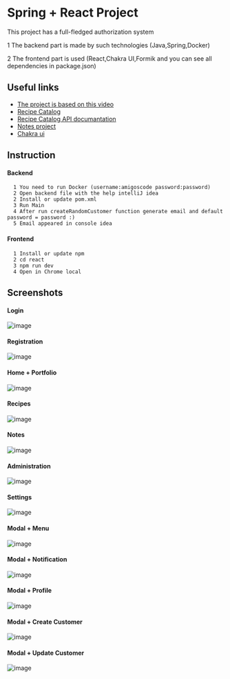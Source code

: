 
# Spring + React Project

This project has a full-fledged authorization system 

1 The backend part is made by such technologies (Java,Spring,Docker)

2 The frontend part is used (React,Chakra UI,Formik and you can see all dependencies in package.json)


## Useful links

 - [The project is based on this video](https://www.youtube.com/@amigoscode)
 - [Recipe Catalog](https://www.youtube.com/@AlbertDevshot)
 - [Recipe Catalog API documantation](https://www.themealdb.com/api.php)
 - [Notes project](https://github.com/Yerbo71/Todo_react)
 - [Chakra ui](https://chakra-ui.com)



## Instruction

#### Backend

```http
  1 You need to run Docker (username:amigoscode password:password)
  2 Open backend file with the help intelliJ idea
  2 Install or update pom.xml
  3 Run Main
  4 After run createRandomCustomer function generate email and default password = password :)
  5 Email appeared in console idea 
```



#### Frontend

```http
  1 Install or update npm
  2 cd react
  3 npm run dev
  4 Open in Chrome local 
```

## Screenshots
#### Login
![image](https://github.com/Yerbo71/Java_React_Project/assets/115892544/2b1b989d-c7cd-4cc2-92b2-e6350079eca5)
#### Registration
![image](https://github.com/Yerbo71/Java_React_Project/assets/115892544/2c7f9e5b-42f9-4e46-8a7a-41b2d27d0630)
#### Home + Portfolio
![image](https://github.com/Yerbo71/Java_React_Project/assets/115892544/1cb1c744-a70e-419a-912e-d2897698fc9c)
#### Recipes
![image](https://github.com/Yerbo71/Java_React_Project/assets/115892544/8d6b9192-96fd-4f48-9c0b-f47dc2602d7e)
#### Notes
![image](https://github.com/Yerbo71/Java_React_Project/assets/115892544/02c5d64c-10f8-4372-a137-f2a3d243ec52)
#### Administration
![image](https://github.com/Yerbo71/Java_React_Project/assets/115892544/94ea5cbd-f0ed-40ba-99b9-facd1d3f6796)
#### Settings
![image](https://github.com/Yerbo71/Java_React_Project/assets/115892544/56c3c6ba-5b99-4164-afa4-4da7c9bfce73)

#### Modal + Menu
![image](https://github.com/Yerbo71/Java_React_Project/assets/115892544/c0ef2340-596f-4ade-a3e8-7c9cf1606b07)
#### Modal + Notification
![image](https://github.com/Yerbo71/Java_React_Project/assets/115892544/13a2e8d3-0432-4c32-a0a3-67d25e4a547f)
#### Modal + Profile
![image](https://github.com/Yerbo71/Java_React_Project/assets/115892544/c207c651-5085-426e-af7c-4fea1e4045c3)
#### Modal + Create Customer
![image](https://github.com/Yerbo71/Java_React_Project/assets/115892544/7ec07fd4-b27d-4908-88a8-58a1d8608d54)
#### Modal + Update Customer
![image](https://github.com/Yerbo71/Java_React_Project/assets/115892544/07b533f6-3748-4b65-8cea-32ed6cf2c344)
